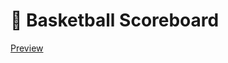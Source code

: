 <h1>🏀 Basketball Scoreboard</h1>



<a href="https://dazzling-biscochitos-2ba61d.netlify.app/" target="_blank">Preview</a>

